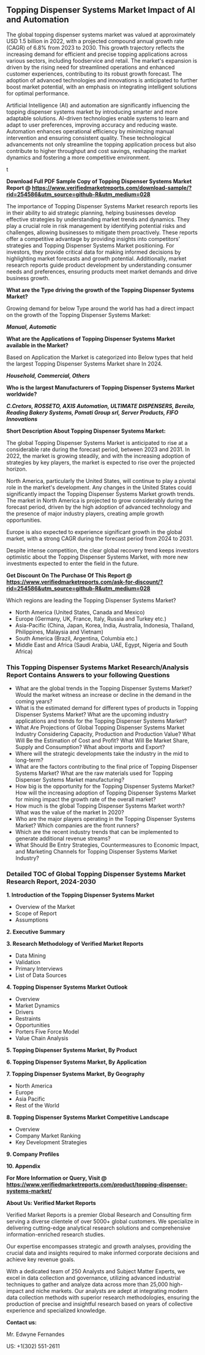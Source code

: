 <h2>Topping Dispenser Systems Market Impact of AI and Automation</h2><p>The global topping dispenser systems market was valued at approximately USD 1.5 billion in 2022, with a projected compound annual growth rate (CAGR) of 6.8% from 2023 to 2030. This growth trajectory reflects the increasing demand for efficient and precise topping applications across various sectors, including foodservice and retail. The market's expansion is driven by the rising need for streamlined operations and enhanced customer experiences, contributing to its robust growth forecast. The adoption of advanced technologies and innovations is anticipated to further boost market potential, with an emphasis on integrating intelligent solutions for optimal performance.</p><p>Artificial Intelligence (AI) and automation are significantly influencing the topping dispenser systems market by introducing smarter and more adaptable solutions. AI-driven technologies enable systems to learn and adapt to user preferences, improving accuracy and reducing waste. Automation enhances operational efficiency by minimizing manual intervention and ensuring consistent quality. These technological advancements not only streamline the topping application process but also contribute to higher throughput and cost savings, reshaping the market dynamics and fostering a more competitive environment.</p>t</p><p id="" class=""><strong>Download Full PDF Sample Copy of Topping Dispenser Systems Market Report @ <a href="https://www.verifiedmarketreports.com/download-sample/?rid=254586&utm_source=github-R&utm_medium=028" target="_blank">https://www.verifiedmarketreports.com/download-sample/?rid=254586&utm_source=github-R&utm_medium=028</a></strong></p><p>The importance of&nbsp;Topping Dispenser Systems Market research reports lies in their ability to aid strategic planning, helping businesses develop effective strategies by understanding market trends and dynamics. They play a crucial role in risk management by identifying potential risks and challenges, allowing businesses to mitigate them proactively. These reports offer a competitive advantage by providing insights into competitors' strategies and Topping Dispenser Systems Market positioning. For investors, they provide critical data for making informed decisions by highlighting market forecasts and growth potential. Additionally, market research reports guide product development by understanding consumer needs and preferences, ensuring products meet market demands and drive business growth.</p><p><strong>What are the&nbsp;Type driving the growth of the Topping Dispenser Systems Market?</strong></p><p id="" class="">Growing demand for below Type around the world has had a direct impact on the growth of the Topping Dispenser Systems Market:</p><em><strong>Manual, Automatic</strong></em></p><strong>What are the&nbsp;Applications&nbsp;of Topping Dispenser Systems Market available in the Market?</strong></p><p id="" class="">Based on Application the Market is categorized into Below types that held the largest Topping Dispenser Systems Market share In 2024.</p><em><strong>Household, Commercial, Others</strong></em></p><strong>Who is the largest Manufacturers of Topping Dispenser Systems Market worldwide?</strong></p><p><em><strong>C.Cretors, ROSSETO, AXIS Automation, ULTIMATE DISPENSERS, Bereila, Reading Bakery Systems, Pomati Group srl, Server Products, FIFO Innovations</strong></em></p><p id="" class=""><strong>Short Description About Topping Dispenser Systems Market:</strong></p><p>The global Topping Dispenser Systems Market is anticipated to rise at a considerable rate during the forecast period, between 2023 and 2031. In 2022, the market is growing steadily, and with the increasing adoption of strategies by key players, the market is expected to rise over the projected horizon.</p><p>North America, particularly the United States, will continue to play a pivotal role in the market's development. Any changes in the United States could significantly impact the Topping Dispenser Systems Market growth trends. The market in North America is projected to grow considerably during the forecast period, driven by the high adoption of advanced technology and the presence of major industry players, creating ample growth opportunities.</p><p>Europe is also expected to experience significant growth in the global market, with a strong CAGR during the forecast period from 2024 to 2031.</p><p>Despite intense competition, the clear global recovery trend keeps investors optimistic about the Topping Dispenser Systems Market, with more new investments expected to enter the field in the future.</p><p id="" class=""><strong>Get Discount On The Purchase Of This Report @ <a href="https://www.verifiedmarketreports.com/ask-for-discount/?rid=254586&utm_source=github-R&utm_medium=028" target="_blank">https://www.verifiedmarketreports.com/ask-for-discount/?rid=254586&utm_source=github-R&utm_medium=028</a></strong></p>Which regions are leading the Topping Dispenser Systems Market?</p><ul><li>North America (United States, Canada and Mexico)</li><li>Europe (Germany, UK, France, Italy, Russia and Turkey etc.)</li><li>Asia-Pacific (China, Japan, Korea, India, Australia, Indonesia, Thailand, Philippines, Malaysia and Vietnam)</li><li>South America (Brazil, Argentina, Columbia etc.)</li><li>Middle East and Africa (Saudi Arabia, UAE, Egypt, Nigeria and South Africa)</li></ul><h3 id="" class="">This Topping Dispenser Systems Market Research/Analysis Report Contains Answers to your following Questions</h3><ul><li>What are the global trends in the Topping Dispenser Systems Market? Would the market witness an increase or decline in the demand in the coming years?</li><li>What is the estimated demand for different types of products in Topping Dispenser Systems Market? What are the upcoming industry applications and trends for the Topping Dispenser Systems Market?</li><li>What Are Projections of Global Topping Dispenser Systems Market Industry Considering Capacity, Production and Production Value? What Will Be the Estimation of Cost and Profit? What Will Be Market Share, Supply and Consumption? What about imports and Export?</li><li>Where will the strategic developments take the industry in the mid to long-term?</li><li>What are the factors contributing to the final price of Topping Dispenser Systems Market? What are the raw materials used for Topping Dispenser Systems Market manufacturing?</li><li>How big is the opportunity for the Topping Dispenser Systems Market? How will the increasing adoption of Topping Dispenser Systems Market for mining impact the growth rate of the overall market?</li><li>How much is the global Topping Dispenser Systems Market worth? What was the value of the market In 2020?</li><li>Who are the major players operating in the Topping Dispenser Systems Market? Which companies are the front runners?</li><li>Which are the recent industry trends that can be implemented to generate additional revenue streams?</li><li>What Should Be Entry Strategies, Countermeasures to Economic Impact, and Marketing Channels for Topping Dispenser Systems Market Industry?</li></ul><h3 id="" class="">Detailed TOC of Global Topping Dispenser Systems Market Research Report, 2024-2030</h3><p id="" class=""><strong>1. Introduction of the Topping Dispenser Systems Market</strong></p><ul><li>Overview of the Market</li><li>Scope of Report</li><li>Assumptions</li></ul><p id="" class=""><strong>2. Executive Summary</strong></p><p id="" class=""><strong>3. Research Methodology of Verified Market Reports</strong></p><ul><li>Data Mining</li><li>Validation</li><li>Primary Interviews</li><li>List of Data Sources</li></ul><p id="" class=""><strong>4. Topping Dispenser Systems Market Outlook</strong></p><ul><li>Overview</li><li>Market Dynamics</li><li>Drivers</li><li>Restraints</li><li>Opportunities</li><li>Porters Five Force Model</li><li>Value Chain Analysis</li></ul><p id="" class=""><strong>5. Topping Dispenser Systems Market, By Product</strong></p><p id="" class=""><strong>6. Topping Dispenser Systems Market, By Application</strong></p><p id="" class=""><strong>7. Topping Dispenser Systems Market, By Geography</strong></p><ul><li>North America</li><li>Europe</li><li>Asia Pacific</li><li>Rest of the World</li></ul><p id="" class=""><strong>8. Topping Dispenser Systems Market Competitive Landscape</strong></p><ul><li>Overview</li><li>Company Market Ranking</li><li>Key Development Strategies</li></ul><p id="" class=""><strong>9. Company Profiles</strong></p><p id="" class=""><strong>10. Appendix</strong></p><p id="" class=""><strong>For More Information or Query, Visit @ <a href="https://www.verifiedmarketreports.com/product/topping-dispenser-systems-market/" target="_blank">https://www.verifiedmarketreports.com/product/topping-dispenser-systems-market/</a></strong></p><p id="" class=""><strong>About Us: Verified Market Reports</strong></p><p id="" class="">Verified Market Reports is a premier Global Research and Consulting firm serving a diverse clientele of over 5000+ global customers. We specialize in delivering cutting-edge analytical research solutions and comprehensive information-enriched research studies.</p><p id="" class="">Our expertise encompasses strategic and growth analyses, providing the crucial data and insights required to make informed corporate decisions and achieve key revenue goals.</p><p id="" class="">With a dedicated team of 250 Analysts and Subject Matter Experts, we excel in data collection and governance, utilizing advanced industrial techniques to gather and analyze data across more than 25,000 high-impact and niche markets. Our analysts are adept at integrating modern data collection methods with superior research methodologies, ensuring the production of precise and insightful research based on years of collective experience and specialized knowledge.</p><p id="" class=""><strong>Contact us:</strong></p><p id="" class="">Mr. Edwyne Fernandes</p><p id="" class="">US: +1(302) 551-2611</p>